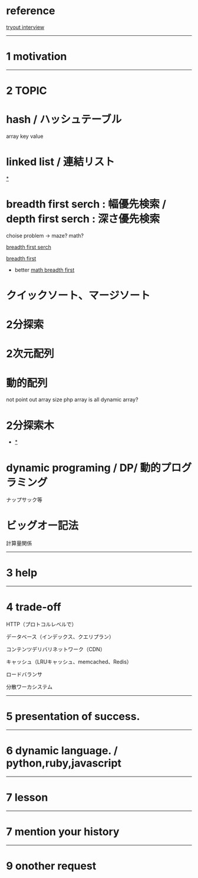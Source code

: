 # reference

[tryout interview ](http://postd.cc/how-to-pass-a-programming-interview-1/)

--------------------------------------------------
# 1 motivation


--------------------------------------------------
# 2 TOPIC

# hash / ハッシュテーブル

array key value


# linked list / 連結リスト

[*](http://a-zumi.net/simple-linkedlist/)



# breadth first serch : 幅優先検索 / depth first serch : 深さ優先検索

choise problem -> maze? math?

[breadth first serch](http://tokyo-ct.net/usr/kosaka/for_students/jissen1/akiyojissen1/kougi25.html)

[breadth first](http://www.geocities.jp/m_hiroi/puzzle/puzdoc03.html)


- better
[math breadth first](http://jprogramer.com/catealgo/999)




# クイックソート、マージソート



# 2分探索




# 2次元配列



# 動的配列

[](http://homepage1.nifty.com/rucio/main/dotnet/shokyu/standard27.htm)

not point out array size
php array is all dynamic array? 


# 2分探索木

- [*](http://www.fe-siken.com/kakomon/25_haru/q5.html)


# dynamic programing / DP/ 動的プログラミング

ナップサック等


# ビッグオー記法

計算量関係

--------------------------------------------------
# 3 help

--------------------------------------------------

# 4 trade-off

HTTP（プロトコルレベルで）

データベース（インデックス、クエリプラン）

コンテンツデリバリネットワーク（CDN）

キャッシュ（LRUキャッシュ、memcached、Redis）

ロードバランサ

分散ワーカシステム

--------------------------------------------------

# 5 presentation of success.


--------------------------------------------------

# 6 dynamic language. / python,ruby,javascript


--------------------------------------------------

# 7 lesson

--------------------------------------------------

# 7 mention your history

--------------------------------------------------

# 9 onother request





